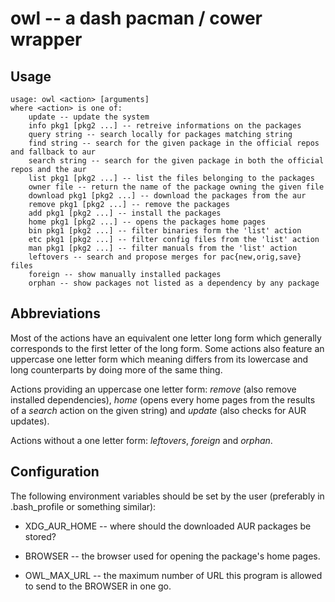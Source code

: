 # owl -- a dash pacman / cower wrapper

## Usage

    usage: owl <action> [arguments]
    where <action> is one of:
        update -- update the system
        info pkg1 [pkg2 ...] -- retreive informations on the packages
        query string -- search locally for packages matching string
        find string -- search for the given package in the official repos and fallback to aur
        search string -- search for the given package in both the official repos and the aur
        list pkg1 [pkg2 ...] -- list the files belonging to the packages
        owner file -- return the name of the package owning the given file
        download pkg1 [pkg2 ...] -- download the packages from the aur
        remove pkg1 [pkg2 ...] -- remove the packages
        add pkg1 [pkg2 ...] -- install the packages
        home pkg1 [pkg2 ...] -- opens the packages home pages
        bin pkg1 [pkg2 ...] -- filter binaries form the 'list' action
        etc pkg1 [pkg2 ...] -- filter config files from the 'list' action 
        man pkg1 [pkg2 ...] -- filter manuals from the 'list' action
        leftovers -- search and propose merges for pac{new,orig,save} files
        foreign -- show manually installed packages
        orphan -- show packages not listed as a dependency by any package

## Abbreviations

Most of the actions have an equivalent one letter long form which generally
corresponds to the first letter of the long form. Some actions also feature an
uppercase one letter form which meaning differs from its lowercase and long
counterparts by doing more of the same thing.

Actions providing an uppercase one letter form: *remove* (also remove installed
dependencies), *home* (opens every home pages from the results of a *search*
action on the given string) and *update* (also checks for AUR updates).

Actions without a one letter form: *leftovers*, *foreign* and *orphan*.

## Configuration

The following environment variables should be set by the user (preferably in .bash_profile or something similar):

- XDG_AUR_HOME -- where should the downloaded AUR packages be stored?

- BROWSER -- the browser used for opening the package's home pages.

- OWL_MAX_URL -- the maximum number of URL this program is allowed to send to
  the BROWSER in one go.
